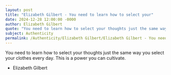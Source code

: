 ```yaml
---
layout: post
title: "Elizabeth Gilbert - You need to learn how to select your"
date: 2024-12-28 12:00:00 -0000
author: Elizabeth Gilbert
quote: "You need to learn how to select your thoughts just the same way you select your clothes every day. This is a power you can cultivate."
subject: Authenticity
permalink: /Authenticity/Elizabeth Gilbert/Elizabeth Gilbert - You need to learn how to select your
---
```


You need to learn how to select your thoughts just the same way you select your clothes every day. This is a power you can cultivate.

- Elizabeth Gilbert
